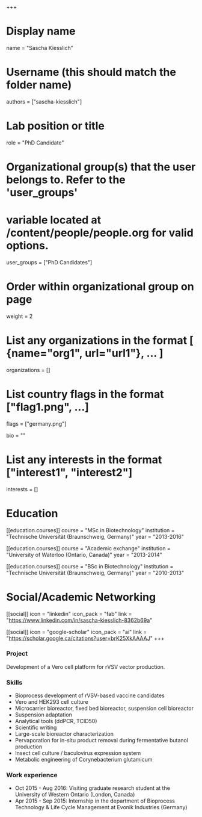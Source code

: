 +++
# Display name
name = "Sascha Kiesslich"

# Username (this should match the folder name)
authors = ["sascha-kiesslich"]

# Lab position or title
role = "PhD Candidate"

# Organizational group(s) that the user belongs to. Refer to the 'user_groups'
# variable located at /content/people/people.org for valid options.
user_groups = ["PhD Candidates"]

# Order within organizational group on page
weight = 2

# List any organizations in the format [ {name="org1", url="url1"}, ... ]
organizations = []

# List country flags in the format ["flag1.png", ...]
flags = ["germany.png"]

bio = ""

# List any interests in the format ["interest1", "interest2"]
interests = []

# Education
[[education.courses]]
  course = "MSc in Biotechnology"
  institution = "Technische Universität (Braunschweig, Germany)"
  year = "2013-2016"

[[education.courses]]
  course = "Academic exchange"
  institution = "University of Waterloo (Ontario, Canada)"
  year = "2013-2014"

[[education.courses]]
  course = "BSc in Biotechnology"
  institution = "Technische Universität (Braunschweig, Germany)"
  year = "2010-2013"

# Social/Academic Networking
[[social]]
  icon = "linkedin"
  icon_pack = "fab"
  link = "https://www.linkedin.com/in/sascha-kiesslich-8362b69a"

[[social]]
  icon = "google-scholar"
  icon_pack = "ai"
  link = "https://scholar.google.ca/citations?user=brK25XkAAAAJ"
+++

### Project
Development of a Vero cell platform for rVSV vector production.

### Skills
- Bioprocess development of rVSV-based vaccine candidates
- Vero and HEK293 cell culture
- Microcarrier bioreactor, fixed bed bioreactor, suspension cell bioreactor
- Suspension adaptation
- Analytical tools (ddPCR, TCID50)
- Scientific writing
- Large-scale bioreactor characterization
- Pervaporation for in-situ product removal during fermentative butanol production
- Insect cell culture / baculovirus expression system
- Metabolic engineering of Corynebacterium glutamicum

### Work experience
- Oct 2015 - Aug 2016: Visiting graduate research student at the University of
  Western Ontario (London, Canada)
- Apr 2015 - Sep 2015: Internship in the department of Bioprocess Technology &
  Life Cycle Management at Evonik Industries (Germany)
